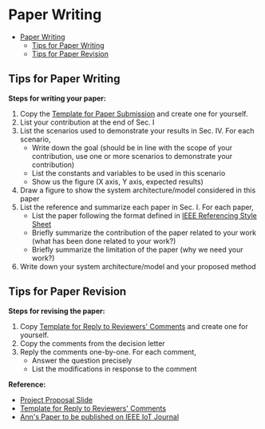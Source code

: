 # Paper Writing

- [Paper Writing](#paper-writing)
  - [Tips for Paper Writing](#tips-for-paper-writing)
  - [Tips for Paper Revision](#tips-for-paper-revision)

## Tips for Paper Writing
**Steps for writing your paper:**
1. Copy the [Template for Paper Submission](https://www.overleaf.com/read/zmrnyqzkkycw "‌") and create one for yourself.
2. List your contribution at the end of Sec. I
3. List the scenarios used to demonstrate your results in Sec. IV. For each scenario,
    - Write down the goal (should be in line with the scope of your contribution, use one or more scenarios to demonstrate your contribution)
    - List the constants and variables to be used in this scenario
    - Show us the figure (X axis, Y axis, expected results)
4. Draw a figure to show the system architecture/model considered in this paper
5. List the reference and summarize each paper in Sec. I. For each paper,
    - List the paper following the format defined in [IEEE Referencing Style Sheet](https://www.bath.ac.uk/publications/library-guides-to-citing-referencing/attachments/ieee-style-guide.pdf "‌")
    - Briefly summarize the contribution of the paper related to your work (what has been done related to your work?)
    - Briefly summarize the limitation of the paper (why we need your work?)
6. Write down your system architecture/model and your proposed method

## Tips for Paper Revision
**Steps for revising the paper:**
1. Copy [Template for Reply to Reviewers' Comments](https://trello.com/1/cards/6473c7be4f016371254389a5/attachments/6473d228f19d06b9063f1288/download/Reply2ReviewersComments_R1.docx "‌") and create one for yourself.
2. Copy the comments from the decision letter
3. Reply the comments one-by-one. For each comment,
    - Answer the question precisely
    - List the modifications in response to the comment


**Reference:**
  - [Project Proposal Slide](https://drive.google.com/file/d/1RRmRYWYuV8gX0-lLaGlTfMklsXgcJbTP/view?usp=share_link "‌")
  - [Template for Reply to Reviewers' Comments](https://trello.com/1/cards/6473c7be4f016371254389a5/attachments/6473d228f19d06b9063f1288/download/Reply2ReviewersComments_R1.docx "‌")
  - [Ann's Paper to be published on IEEE IoT Journal](https://trello.com/c/NKFhpLDR "‌")